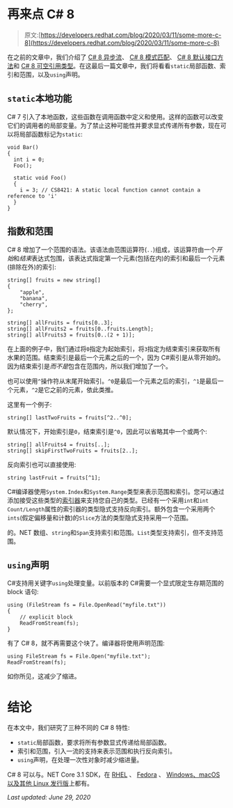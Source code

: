 # 再来点 C# 8

> 原文:[https://developers.redhat.com/blog/2020/03/11/some-more-c-8](https://developers.redhat.com/blog/2020/03/11/some-more-c-8)

在之前的文章中，我们介绍了 [C# 8 异步流](https://developers.redhat.com/blog/2020/02/24/c-8-asynchronous-streams/)、 [C# 8 模式匹配](https://developers.redhat.com/blog/2020/02/27/c-8-pattern-matching/)、 [C# 8 默认接口方法](https://developers.redhat.com/blog/2020/03/03/c-8-default-interface-methods/)和 [C# 8 可空引用类型](https://developers.redhat.com/blog/2020/03/05/c-8-nullable-reference-types/)。在这最后一篇文章中，我们将看看`static`局部函数、索引和范围，以及`using`声明。

## `static`本地功能

C# 7 引入了本地函数，这些函数在调用函数中定义和使用。这样的函数可以改变它们的调用者的局部变量。为了禁止这种可能性并要求显式传递所有参数，现在可以将局部函数标记为`static`:

```
void Bar()
{
  int i = 0;
  Foo();

  static void Foo()
  {
    i = 3; // CS8421: A static local function cannot contain a reference to 'i'
  }
}

```

## 指数和范围

C# 8 增加了一个范围的语法。该语法由范围运算符(`..`)组成，该运算符由一个*开始*和*结束*表达式包围，该表达式指定第一个元素(包括在内)的索引和最后一个元素(排除在外)的索引:

```
string[] fruits = new string[]
{
    "apple",
    "banana",
    "cherry",
};

string[] allFruits = fruits[0..3];
string[] allFruits2 = fruits[0..fruits.Length];
string[] allFruits3 = fruits[0..(2 + 1)];

```

在上面的例子中，我们通过将`0`指定为起始索引，将`3`指定为结束索引来获取所有水果的范围。结束索引是最后一个元素之后的一个，因为 C#索引是从零开始的。因为结束索引是*而不是*包含在范围内，所以我们增加了一个。

也可以使用`^`操作符从末尾开始索引。`^0`是最后一个元素之后的索引，`^1`是最后一个元素，`^2`是它之前的元素，依此类推。

这里有一个例子:

```
string[] lastTwoFruits = fruits[^2..^0];
```

默认情况下，开始索引是`0`，结束索引是`^0`，因此可以省略其中一个或两个:

```
string[] allFruits4 = fruits[..];
string[] skipFirstTwoFruits = fruits[2..];

```

反向索引也可以直接使用:

```
string lastFruit = fruits[^1];

```

C#编译器使用`System.Index`和`System.Range`类型来表示范围和索引。您可以通过添加接受这些类型的[索引器](https://docs.microsoft.com/en-us/dotnet/csharp/programming-guide/indexers/)来支持您自己的类型。已经有一个采用`int`和`int Count/Length`属性的索引器的类型隐式支持反向索引。额外包含一个采用两个`ints`(假定偏移量和计数)的`Slice`方法的类型隐式支持采用一个范围。

的。NET 数组、`string`和`Span`支持索引和范围。`List`类型支持索引，但不支持范围。

## `using`声明

C#支持用关键字`using`处理变量。以前版本的 C#需要一个显式限定生存期范围的 block 语句:

```
using (FileStream fs = File.OpenRead("myfile.txt"))
{
    // explicit block
    ReadFromStream(fs);
}

```

有了 C# 8，就不再需要这个块了。编译器将使用声明范围:

```
using FileStream fs = File.Open("myfile.txt");
ReadFromStream(fs);

```

如你所见，这减少了缩进。

# 结论

在本文中，我们研究了三种不同的 C# 8 特性:

*   `static`局部函数，要求将所有参数显式传递给局部函数。
*   索引和范围，引入一流的支持来表示范围和执行反向索引。
*   `using`声明，在处理一次性对象时减少缩进量。

C# 8 可以与。NET Core 3.1 SDK，在 [RHEL](https://access.redhat.com/documentation/en-us/net_core/) 、 [Fedora](http://fedoraloves.net/) 、 [Windows、macOS 以及其他 Linux 发行版](https://dotnet.microsoft.com/download)上都有。

*Last updated: June 29, 2020*